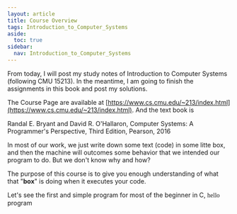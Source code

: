 ```yaml
---
layout: article
title: Course Overview
tags: Introduction_to_Computer_Systems
aside:
  toc: true
sidebar:
  nav: Introduction_to_Computer_Systems
---
```


From today, I will post my study notes of Introduction to Computer Systems (following CMU 15213). In the meantime, I am going to finish the assignments in this book and post my solutions.

<!--more-->

The Course Page are available at [https://www.cs.cmu.edu/~213/index.html](https://www.cs.cmu.edu/~213/index.html). And the text book is 	

Randal E. Bryant and David R. O'Hallaron,
Computer Systems: A Programmer's Perspective, Third Edition, Pearson, 2016

In most of our work, we just write down some text (code) in some litte box, and then the machine will outcomes some behavior that we intended our program to do. But we don't know why and how?

The purpose of this course is to give you enough  understanding of what that "<b>box</b>" is doing when it executes your code.

Let's see the first and simple program for most of the beginner in C, <font face="monaco">hello</font> program












